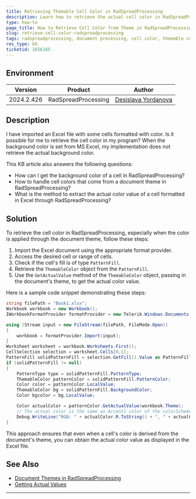 ```yaml
---
title: Retrieving Themable Cell Color in RadSpreadProcessing
description: Learn how to retrieve the actual cell color in RadSpreadProcessing when the color comes from the document theme.
type: how-to
page_title: How to Retrieve Cell Color from Theme in RadSpreadProcessing
slug: retrieve-cell-color-radspreadprocessing
tags: radspreadprocessing, document processing, cell color, themable color, pattern fill
res_type: kb
ticketid: 1656165
---
```


## Environment

| Version | Product | Author | 
| --- | --- | ---- | 
| 2024.2.426| RadSpreadProcessing |[Desislava Yordanova](https://www.telerik.com/blogs/author/desislava-yordanova)| 

## Description

I have imported an Excel file with some cells formatted with color. Is it possible for me to retrieve the cell color in my program? When the background color is set from MS Excel, my implementation does not retrieve the actual background color.

This KB article also answers the following questions:
- How can I get the background color of a cell in RadSpreadProcessing?
- How to handle cell colors that come from a document theme in RadSpreadProcessing?
- What is the method to extract the actual color value of a cell formatted in Excel through RadSpreadProcessing?

## Solution

To retrieve the cell color in RadSpreadProcessing, especially when the color is applied through the document theme, follow these steps:

1. Import the Excel document using the appropriate format provider.
2. Access the desired cell or range of cells.
3. Check if the cell's fill is of type `PatternFill`.
4. Retrieve the `ThemableColor` object from the `PatternFill`.
5. Use the `GetActualValue` method of the `ThemableColor` object, passing in the document's theme, to get the actual color value.

Here is a sample code snippet demonstrating these steps:

```csharp
string filePath = "Book1.xlsx";
Workbook workbook = new Workbook(); 
IWorkbookFormatProvider formatProvider = new Telerik.Windows.Documents.Spreadsheet.FormatProviders.OpenXml.Xlsx.XlsxFormatProvider();

using (Stream input = new FileStream(filePath, FileMode.Open))
{
    workbook = formatProvider.Import(input);
}
Worksheet worksheet = workbook.Worksheets.First();
CellSelection selection = worksheet.Cells[0,1]; 
PatternFill solidPatternFill = selection.GetFill().Value as PatternFill;
if (solidPatternFill != null)
{
    PatternType type = solidPatternFill.PatternType;
    ThemableColor patternColor = solidPatternFill.PatternColor;
    Color color = patternColor.LocalValue;
    ThemableColor bg = solidPatternFill.BackgroundColor;
    Color bgcolor = bg.LocalValue;

    Color actualColor = patternColor.GetActualValue(workbook.Theme);
    // The actual color is the same as Accent1 color of the colorScheme 
    Debug.WriteLine("RGB: " + actualColor.R.ToString() + ", " + actualColor.G.ToString() + ", " + actualColor.B.ToString());
}
```

This approach ensures that even when a cell's color is derived from the document's theme, you can obtain the actual color value as displayed in the Excel file.

## See Also

- [Document Themes in RadSpreadProcessing](https://docs.telerik.com/devtools/document-processing/libraries/radspreadprocessing/features/styling/document-themes)
- [Getting Actual Values](https://docs.telerik.com/devtools/document-processing/libraries/radspreadprocessing/features/styling/document-themes#getting-actual-values)

---
